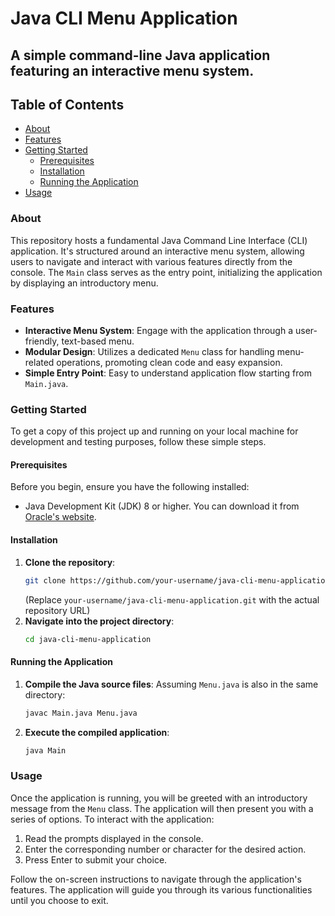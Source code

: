 # Java CLI Menu Application

## A simple command-line Java application featuring an interactive menu system.

## Table of Contents
*   [About](#about)
*   [Features](#features)
*   [Getting Started](#getting-started)
    *   [Prerequisites](#prerequisites)
    *   [Installation](#installation)
    *   [Running the Application](#running-the-application)
*   [Usage](#usage)

### About
This repository hosts a fundamental Java Command Line Interface (CLI) application. It's structured around an interactive menu system, allowing users to navigate and interact with various features directly from the console. The `Main` class serves as the entry point, initializing the application by displaying an introductory menu.

### Features
*   **Interactive Menu System**: Engage with the application through a user-friendly, text-based menu.
*   **Modular Design**: Utilizes a dedicated `Menu` class for handling menu-related operations, promoting clean code and easy expansion.
*   **Simple Entry Point**: Easy to understand application flow starting from `Main.java`.

### Getting Started

To get a copy of this project up and running on your local machine for development and testing purposes, follow these simple steps.

#### Prerequisites
Before you begin, ensure you have the following installed:
*   Java Development Kit (JDK) 8 or higher. You can download it from [Oracle's website](https://www.oracle.com/java/technologies/downloads/).

#### Installation
1.  **Clone the repository**:
    ```bash
    git clone https://github.com/your-username/java-cli-menu-application.git
    ```
    (Replace `your-username/java-cli-menu-application.git` with the actual repository URL)
2.  **Navigate into the project directory**:
    ```bash
    cd java-cli-menu-application
    ```

#### Running the Application
1.  **Compile the Java source files**:
    Assuming `Menu.java` is also in the same directory:
    ```bash
    javac Main.java Menu.java
    ```
2.  **Execute the compiled application**:
    ```bash
    java Main
    ```

### Usage
Once the application is running, you will be greeted with an introductory message from the `Menu` class. The application will then present you with a series of options. To interact with the application:

1.  Read the prompts displayed in the console.
2.  Enter the corresponding number or character for the desired action.
3.  Press Enter to submit your choice.

Follow the on-screen instructions to navigate through the application's features. The application will guide you through its various functionalities until you choose to exit.